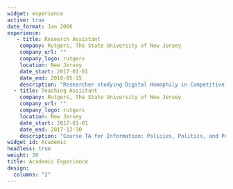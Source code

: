 ```yaml
---
widget: experience
active: true
date_format: Jan 2006
experience:
   - title: Research Assistant
    company: Rutgers, The State University of New Jersey
    company_url: ""
    company_logo: rutgers
    location: New Jersey
    date_start: 2017-01-01
    date_end: 2018-05-15
    description: "Researcher studying Digital Homophily in Competitive Scenarios in Dr Vivek Singh's Behavioral Informatics Lab"
  - title: Teaching Assistant
    company: Rutgers, The State University of New Jersey
    company_url: ""
    company_logo: rutgers
    location: New Jersey
    date_start: 2017-01-01
    date_end: 2017-12-30
    description: "Course TA for Information: Policies, Politics, and Power 04:547:400 <br> Course TA for 3 sections of Object Oriented Programming 04:547:202"
widget_id: Academic
headless: true
weight: 30
title: Academic Experience
design:
  columns: "2"
---
```

